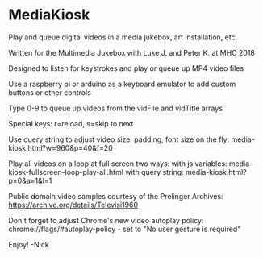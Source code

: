 # MediaKiosk
Play and queue digital videos in a media jukebox, art installation, etc.

Written for the Multimedia Jukebox with Luke J. and Peter K. at MHC 2018

Designed to listen for keystrokes and play or queue up MP4 video files

Use a raspberry pi or arduino as a keyboard emulator to add 
custom buttons or other controls

Type 0-9 to queue up videos from the vidFile and vidTitle arrays

Special keys: r=reload, s=skip to next

Use query string to adjust video size, padding, font size on the fly:
media-kiosk.html?w=960&p=40&f=20

Play all videos on a loop at full screen two ways:
with js variables: media-kiosk-fullscreen-loop-play-all.html
with query string: media-kiosk.html?p=0&a=1&l=1

Public domain video samples courtesy of the Prelinger Archives: 
https://archive.org/details/Televisi1960

Don't forget to adjust Chrome's new video autoplay policy:
chrome://flags/#autoplay-policy - set to "No user gesture is required"

Enjoy! -Nick
